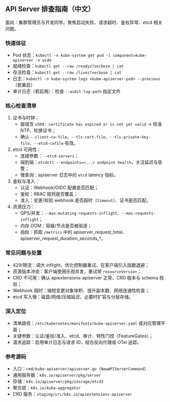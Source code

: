 ## API Server 排查指南（中文）

面向：集群管理员与开发同学。聚焦启动失败、请求超时、鉴权异常、etcd 相关问题。

### 快速体征

- Pod 状态：`kubectl -n kube-system get pod -l component=kube-apiserver -o wide`
- 就绪检查：`kubectl get --raw /readyz?verbose | cat`
- 存活检查：`kubectl get --raw /livez?verbose | cat`
- 日志：`kubectl -n kube-system logs <kube-apiserver-pod> --previous`（若重启）
- 审计日志（若启用）：检查 `--audit-log-path` 指定文件

### 核心检查清单

1) 证书与时钟：
   - 报错含 `x509: certificate has expired or is not yet valid` → 校准 NTP、轮换证书；
   - 确认 `--client-ca-file`、`--tls-cert-file`、`--tls-private-key-file`、`--etcd-cafile` 有效。
2) etcd 可用性：
   - 连接参数：`--etcd-servers`；
   - 端到端：`etcdctl --endpoints=<...> endpoint health`，关注延迟与告警；
   - 慢查询：apiserver 日志中的 `etcd` latency 指标。
3) 鉴权与准入：
   - 认证：Webhook/OIDC 配置是否匹配；
   - 鉴权：RBAC 规则是否覆盖；
   - 准入：变更/校验 webhook 是否超时（`timeout`）、证书是否匹配。
4) 资源压力：
   - QPS/并发：`--max-mutating-requests-inflight`、`--max-requests-inflight`；
   - 内存 OOM：容器/节点是否被驱逐；
   - 指标：抓取 `/metrics` 中的 apiserver_request_total、apiserver_request_duration_seconds_*。

### 常见问题与处置

- 429/限流：调大 inflight、优化控制器重试、在客户端引入指数退避；
- 资源版本冲突：客户端使用乐观并发，重试带 `resourceVersion`；
- CRD 不可用：确认 apiextensions-apiserver 正常、CRD 版本与 schema 校验；
- Webhook 超时：缩短变更对象体积、提升副本数、网络连通性检查；
- etcd 写入慢：磁盘/网络/压缩延迟，必要时扩容与分层存储。

### 深入定位

- 清单路径：`/etc/kubernetes/manifests/kube-apiserver.yaml` 或对应管理平面；
- 关键参数：认证/鉴权/准入、etcd、审计、特性门控（FeatureGates）；
- 请求追踪：启用审计日志与请求 ID，结合反向代理或 OTel 追踪。

### 参考源码

- 入口：`cmd/kube-apiserver/apiserver.go`（`NewAPIServerCommand`）
- 通用服务器：`k8s.io/apiserver/pkg/server`
- 存储：`k8s.io/apiserver/pkg/storage/etcd3`
- 聚合层：`k8s.io/kube-aggregator`
- CRD 服务：`staging/src/k8s.io/apiextensions-apiserver`


